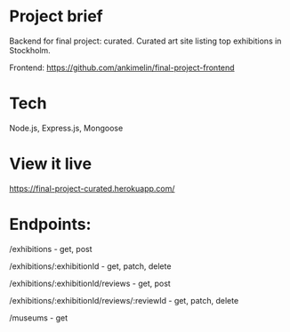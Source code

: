 # Project brief

Backend for final project: curated. Curated art site listing top exhibitions in Stockholm. 

Frontend: https://github.com/ankimelin/final-project-frontend

# Tech
Node.js, Express.js, Mongoose

# View it live
https://final-project-curated.herokuapp.com/

# Endpoints:
/exhibitions - get, post

/exhibitions/:exhibitionId - get, patch, delete

/exhibitions/:exhibitionId/reviews - get, post

/exhibitions/:exhibitionId/reviews/:reviewId - get, patch, delete

/museums - get
